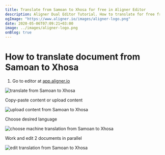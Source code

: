 ```yaml
---
title: Translate from Samoan to Xhosa for free in Aligner Editor
description: Aligner Dual Editor Tutorial. How to translate for free from Samoan to Xhosa. Aligner is multilingual document management platform. 
ogImage: "https://www.aligner.io/images/aligner-logo.png"
date: 2020-05-06T07:09:21+03:00
image: ../images/aligner-logo.png
onBlog: true
---
```


# How to translate document from Samoan to Xhosa

1. Go to editor at [app.aligner.io](https://app.aligner.io "Aligner App web page")

![translate from Samoan to Xhosa](../aligner-blank-editor.png "translate from Samoan to Xhosa")

Copy-paste content or upload content

![upload content from Samoan to Xhosa](../aligner-uploaded-document.png "upload content from Samoan to Xhosa")

Choose desired language

![choose machine translation from Samoan to Xhosa](../aligner-language-dropdown.png "choose machine translation from Samoan to Xhosa")

Work and edit 2 documents in parallel

![edit translation from Samoan to Xhosa](../aligner-double-sitded-editor.png "edit translation from Samoan to Xhosa")

